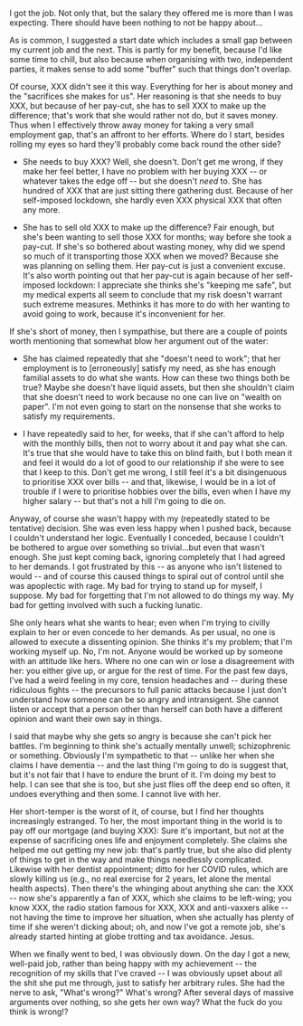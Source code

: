 I got the job. Not only that, but the salary they offered me is more
than I was expecting. There should have been nothing to not be happy
about...

As is common, I suggested a start date which includes a small gap
between my current job and the next. This is partly for my benefit,
because I'd like some time to chill, but also because when organising
with two, independent parties, it makes sense to add some "buffer" such
that things don't overlap.

Of course, XXX didn't see it this way. Everything for her is about money
and the "sacrifices she makes for us". Her reasoning is that she needs
to buy XXX, but because of her pay-cut, she has to sell XXX to make up
the difference; that's work that she would rather not do, but it saves
money. Thus when I effectively throw away money for taking a very small
employment gap, that's an affront to her efforts. Where do I start,
besides rolling my eyes so hard they'll probably come back round the
other side?

* She needs to buy XXX? Well, she doesn't. Don't get me wrong, if they
  make her feel better, I have no problem with her buying XXX -- or
  whatever takes the edge off -- but she doesn't *need* to. She has
  hundred of XXX that are just sitting there gathering dust. Because of
  her self-imposed lockdown, she hardly even XXX physical XXX that often
  any more.

* She has to sell old XXX to make up the difference? Fair enough, but
  she's been wanting to sell those XXX for months; way before she took a
  pay-cut. If she's so bothered about wasting money, why did we spend so
  much of it transporting those XXX when we moved? Because she was
  planning on selling them. Her pay-cut is just a convenient excuse.
  It's also worth pointing out that her pay-cut is again because of her
  self-imposed lockdown: I appreciate she thinks she's "keeping me
  safe", but my medical experts all seem to conclude that my risk
  doesn't warrant such extreme measures. Methinks it has more to do with
  her wanting to avoid going to work, because it's inconvenient for her.

If she's short of money, then I sympathise, but there are a couple of
points worth mentioning that somewhat blow her argument out of the
water:

* She has claimed repeatedly that she "doesn't need to work"; that her
  employment is to [erroneously] satisfy my need, as she has enough
  familial assets to do what she wants. How can these two things both be
  true? Maybe she doesn't have liquid assets, but then she shouldn't
  claim that she doesn't need to work because no one can live on "wealth
  on paper". I'm not even going to start on the nonsense that she works
  to satisfy my requirements.

* I have repeatedly said to her, for weeks, that if she can't afford to
  help with the monthly bills, then not to worry about it and pay what
  she can. It's true that she would have to take this on blind faith,
  but I both mean it and feel it would do a lot of good to our
  relationship if she were to see that I keep to this. Don't get me
  wrong, I still feel it's a bit disingenuous to prioritise XXX over
  bills -- and that, likewise, I would be in a lot of trouble if I were
  to prioritise hobbies over the bills, even when I have my higher
  salary -- but that's not a hill I'm going to die on.

Anyway, of course she wasn't happy with my (repeatedly stated to be
tentative) decision. She was even less happy when I pushed back, because
I couldn't understand her logic. Eventually I conceded, because I
couldn't be bothered to argue over something so trivial...but even that
wasn't enough. She just kept coming back, ignoring completely that I had
agreed to her demands. I got frustrated by this -- as anyone who isn't
listened to would -- and of course this caused things to spiral out of
control until she was apoplectic with rage. My bad for trying to stand
up for myself, I suppose. My bad for forgetting that I'm not allowed to
do things my way. My bad for getting involved with such a fucking
lunatic.

She only hears what she wants to hear; even when I'm trying to civilly
explain to her or even concede to her demands. As per usual, no one is
allowed to execute a dissenting opinion. She thinks it's my problem;
that I'm working myself up. No, I'm not. Anyone would be worked up by
someone with an attitude like hers. Where no one can win or lose a
disagreement with her: you either give up, or argue for the rest of
time. For the past few days, I've had a weird feeling in my core,
tension headaches and -- during these ridiculous fights -- the
precursors to full panic attacks because I just don't understand how
someone can be so angry and intransigent. She cannot listen or accept
that a person other than herself can both have a different opinion and
want their own say in things.

I said that maybe why she gets so angry is because she can't pick her
battles. I'm beginning to think she's actually mentally unwell;
schizophrenic or something. Obviously I'm sympathetic to that -- unlike
her when she claims I have dementia -- and the last thing I'm going to
do is suggest that, but it's not fair that I have to endure the brunt of
it. I'm doing my best to help. I can see that she is too, but she just
flies off the deep end so often, it undoes everything and then some. I
cannot live with her.

Her short-temper is the worst of it, of course, but I find her thoughts
increasingly estranged. To her, the most important thing in the world is
to pay off our mortgage (and buying XXX): Sure it's important, but not
at the expense of sacrificing ones life and enjoyment completely. She
claims she helped me out getting my new job: that's partly true, but she
also did plenty of things to get in the way and make things needlessly
complicated. Likewise with her dentist appointment; ditto for her COVID
rules, which are slowly killing us (e.g., no real exercise for 2 years,
let alone the mental health aspects). Then there's the whinging about
anything she can: the XXX -- now she's apparently a fan of XXX, which
she claims to be left-wing; you know XXX, the radio station famous for
XXX, XXX and anti-vaxxers alike -- not having the time to improve her
situation, when she actually has plenty of time if she weren't dicking
about; oh, and now I've got a remote job, she's already started hinting
at globe trotting and tax avoidance. Jesus.

When we finally went to bed, I was obviously down. On the day I got a
new, well-paid job, rather than being happy with my achievement -- the
recognition of my skills that I've craved -- I was obviously upset about
all the shit she put me through, just to satisfy her arbitrary rules.
She had the nerve to ask, "What's wrong?" What's wrong? After several
days of massive arguments over nothing, so she gets her own way? What
the fuck do you think is wrong!?
